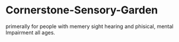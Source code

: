 # Cornerstone-Sensory-Garden
primerally for people with memery sight hearing and phisical, mental Impairment all ages.
